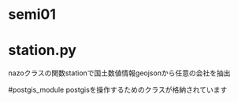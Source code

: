 # semi01 
# station.py 
nazoクラスの関数stationで国土数値情報geojsonから任意の会社を抽出

#postgis_module
postgisを操作するためのクラスが格納されています
